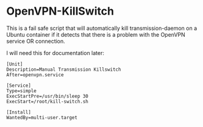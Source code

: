 # OpenVPN-KillSwitch
This is a fail safe script that will automatically kill transmission-daemon on a Ubuntu container if it detects that there is a problem with the OpenVPN service OR connection. 

I will need this for documentation later: 

```
[Unit]
Description=Manual Transmission Killswitch
After=openvpn.service

[Service]
Type=simple
ExecStartPre=/usr/bin/sleep 30
ExecStart=/root/kill-switch.sh

[Install]
WantedBy=multi-user.target
```
